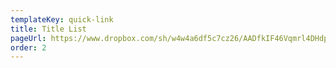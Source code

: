 ```yaml
---
templateKey: quick-link
title: Title List
pageUrl: https://www.dropbox.com/sh/w4w4a6df5c7cz26/AADfkIF46Vqmrl4DHdpWw0pua?dl=0
order: 2
---
```

